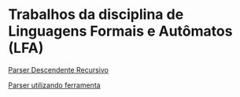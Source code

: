 # Trabalhos da disciplina de Linguagens Formais e Autômatos (LFA)

[Parser Descendente Recursivo](RDP/README.md)

[Parser utilizando ferramenta](RDP-Lark/README.md)